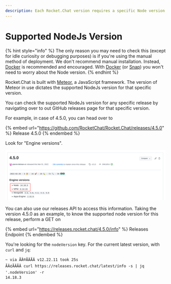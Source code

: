 ```yaml
---
description: Each Rocket.Chat version requires a specific Node version for it to work
---
```


# Supported NodeJs Version

{% hint style="info" %}
The only reason you may need to check this (except for idle curiosity or debugging purposes) is if you're using the manual method of deployment. We don't recommend manual installation. Instead, [Docker](../../installing-and-updating/rapid-deployment-methods/docker-and-docker-compose/) is recommended and encouraged. With [Docker](../../installing-and-updating/rapid-deployment-methods/docker-and-docker-compose/) (or [Snap](../../installing-and-updating/rapid-deployment-methods/snaps/)) you won't need to worry about the Node version.
{% endhint %}

Rocket.Chat is built with [Meteor](https://meteor.com), a JavaScript framework. The version of Meteor in use dictates the supported NodeJs version for that specific version.

You can check the supported NodeJs version for any specific release by navigating over to out GitHub releases page for that specific version.

For example, in case of 4.5.0, you can head over to

{% embed url="https://github.com/RocketChat/Rocket.Chat/releases/4.5.0" %}
Release 4.5.0
{% endembed %}

Look for "Engine versions".

![Supported NodeJs Version](<../../../.gitbook/assets/image (667).png>)

You can also use our releases API to access this information. Taking the version 4.5.0 as an example, to know the supported node version for this release, perform a GET on

{% embed url="https://releases.rocket.chat/4.5.0/info" %}
Releases Endpoint
{% endembed %}

You're looking for the `nodeVersion` key. For the current latest version, with `curl` and `jq`:

```
~ via ÃÂ®ÃÂÃÂ v12.22.11 took 25s
ÃÂ¢ÃÂÃÂ curl https://releases.rocket.chat/latest/info -s | jq '.nodeVersion' -r
14.18.3
```
